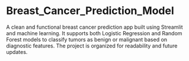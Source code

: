 # Breast_Cancer_Prediction_Model
A clean and functional breast cancer prediction app built using Streamlit and machine learning. It supports both Logistic Regression and Random Forest models to classify tumors as benign or malignant based on diagnostic features. The project is organized for readability and future updates.
